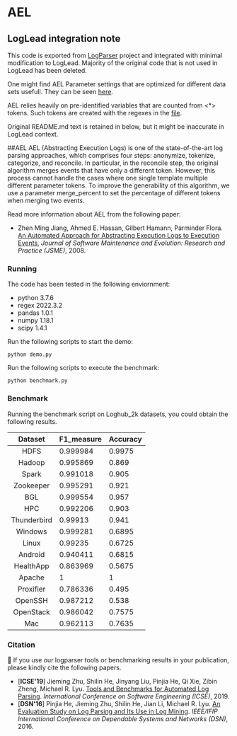 # AEL

## LogLead integration note
This code is exported from [LogParser](https://github.com/logpai/logparser/tree/main/logparser/AEL) project and integrated with minimal modification to LogLead. Majority of the original code that is not used in LogLead has been deleted. 

One might find AEL Parameter settings that are optimized for different data sets usefull. They can be seen [here](https://github.com/logpai/logparser/blob/main/logparser/AEL/benchmark.py). 

AEL relies heavily on pre-identified variables that are counted from <*> tokens. Such tokens are created with the regexes in the [file](https://github.com/logpai/logparser/blob/main/logparser/AEL/benchmark.py). 

Original README.md text is retained in below, but it might be inaccurate in LogLead context. 

##AEL
AEL (Abstracting Execution Logs) is one of the state-of-the-art log parsing approaches, which comprises four steps: anonymize, tokenize, categorize, and reconcile. In particular, in the reconcile step, the original algorithm merges events that have only a different token. However, this process cannot handle the cases where one single template multiple different parameter tokens. To improve the generability of this algorithm, we use a parameter merge_percent to set the percentage of different tokens when merging two events.

Read more information about AEL from the following paper:

+ Zhen Ming Jiang, Ahmed E. Hassan, Gilbert Hamann, Parminder Flora. [An Automated Approach for Abstracting Execution Logs to Execution Events](http://www.cse.yorku.ca/~zmjiang/publications/jsme2008.pdf), *Journal of Software Maintenance and Evolution: Research and Practice (JSME)*, 2008.


### Running

The code has been tested in the following enviornment:
+ python 3.7.6
+ regex 2022.3.2
+ pandas 1.0.1
+ numpy 1.18.1
+ scipy 1.4.1

Run the following scripts to start the demo:

```
python demo.py
```

Run the following scripts to execute the benchmark:

```
python benchmark.py
```

### Benchmark

Running the benchmark script on Loghub_2k datasets, you could obtain the following results.

|   Dataset   | F1_measure | Accuracy |
|:-----------:|:--------------|:------------|
|     HDFS    | 0.999984       | 0.9975       |
|    Hadoop   | 0.995869       | 0.869        |
|    Spark    | 0.991018       | 0.905        |
|  Zookeeper  | 0.995291       | 0.921        |
|     BGL     | 0.999554       | 0.957        |
|     HPC     | 0.992206       | 0.903        |
| Thunderbird | 0.99913        | 0.941        |
|   Windows   | 0.999281       | 0.6895       |
|    Linux    | 0.99235        | 0.6725       |
|   Android   | 0.940411       | 0.6815       |
|  HealthApp  | 0.863969       | 0.5675       |
|    Apache   | 1              | 1            |
|  Proxifier  | 0.786336       | 0.495        |
|   OpenSSH   | 0.987212       | 0.538        |
|  OpenStack  | 0.986042       | 0.7575       |
|     Mac     | 0.962113       | 0.7635       |


### Citation

:telescope: If you use our logparser tools or benchmarking results in your publication, please kindly cite the following papers.

+ [**ICSE'19**] Jieming Zhu, Shilin He, Jinyang Liu, Pinjia He, Qi Xie, Zibin Zheng, Michael R. Lyu. [Tools and Benchmarks for Automated Log Parsing](https://arxiv.org/pdf/1811.03509.pdf). *International Conference on Software Engineering (ICSE)*, 2019.
+ [**DSN'16**] Pinjia He, Jieming Zhu, Shilin He, Jian Li, Michael R. Lyu. [An Evaluation Study on Log Parsing and Its Use in Log Mining](https://jiemingzhu.github.io/pub/pjhe_dsn2016.pdf). *IEEE/IFIP International Conference on Dependable Systems and Networks (DSN)*, 2016.
